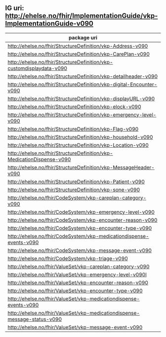 ## IG uri: http://ehelse.no/fhir/ImplementationGuide/vkp-ImplementationGuide-v090 
   
| package uri |
|-|  
| http://ehelse.no/fhir/StructureDefinition/vkp-Address-v090 |
| http://ehelse.no/fhir/StructureDefinition/vkp-CarePlan-v090 |
| http://ehelse.no/fhir/StructureDefinition/vkp-customdisplaydata-v090 |
| http://ehelse.no/fhir/StructureDefinition/vkp-detailheader-v090 |
| http://ehelse.no/fhir/StructureDefinition/vkp-digital-Encounter-v090 |
| http://ehelse.no/fhir/StructureDefinition/vkp-displayURL-v090 |
| http://ehelse.no/fhir/StructureDefinition/vkp-elock-v090 |
| http://ehelse.no/fhir/StructureDefinition/vkp-emergency-level-v090 |
| http://ehelse.no/fhir/StructureDefinition/vkp-Flag-v090 |
| http://ehelse.no/fhir/StructureDefinition/vkp-household-v090 |
| http://ehelse.no/fhir/StructureDefinition/vkp-Location-v090 |
| http://ehelse.no/fhir/StructureDefinition/vkp-MedicationDispense-v090 |
| http://ehelse.no/fhir/StructureDefinition/vkp-MessageHeader-v090 |
| http://ehelse.no/fhir/StructureDefinition/vkp-Patient-v090 |
| http://ehelse.no/fhir/StructureDefinition/vkp-sone-v090 |
| http://ehelse.no/fhir/CodeSystem/vkp-careplan-category-v090 |
| http://ehelse.no/fhir/CodeSystem/vkp-emergency-level-v090 |
| http://ehelse.no/fhir/CodeSystem/vkp-encounter-reason-v090 |
| http://ehelse.no/fhir/CodeSystem/vkp-encounter-type-v090 |
| http://ehelse.no/fhir/CodeSystem/vkp-medicationdispense-events-v090 |
| http://ehelse.no/fhir/CodeSystem/vkp-message-event-v090 |
| http://ehelse.no/fhir/CodeSystem/vkp-triage-v090 |
| http://ehelse.no/fhir/ValueSet/vkp-careplan-category-v090 |
| http://ehelse.no/fhir/ValueSet/vkp-emergency-level-v090l |
| http://ehelse.no/fhir/ValueSet/vkp-encounter-reason-v090 |
| http://ehelse.no/fhir/ValueSet/vkp-encounter-type-v090 |
| http://ehelse.no/fhir/ValueSet/vkp-medicationdispense-events-v090 |
| http://ehelse.no/fhir/ValueSet/vkp-medicationdispense-message-status-v090 |
| http://ehelse.no/fhir/ValueSet/vkp-message-event-v090 |
